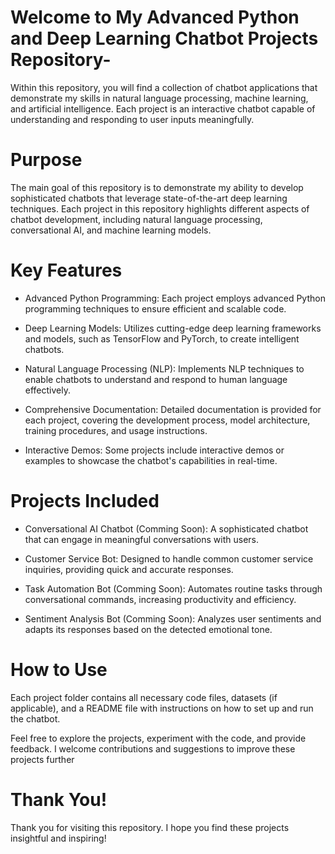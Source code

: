 # Welcome to My Advanced Python and Deep Learning Chatbot Projects Repository-

Within this repository, you will find a collection of chatbot applications that demonstrate my skills in natural language processing, machine learning, and artificial intelligence. Each project is an interactive chatbot capable of understanding and responding to user inputs meaningfully.

# Purpose

The main goal of this repository is to demonstrate my ability to develop sophisticated chatbots that leverage state-of-the-art deep learning techniques. Each project in this repository highlights different aspects of chatbot development, including natural language processing, conversational AI, and machine learning models.

# Key Features

- Advanced Python Programming: Each project employs advanced Python programming techniques to ensure efficient and scalable code.

- Deep Learning Models: Utilizes cutting-edge deep learning frameworks and models, such as TensorFlow and PyTorch, to create intelligent chatbots.

- Natural Language Processing (NLP): Implements NLP techniques to enable chatbots to understand and respond to human language effectively.

- Comprehensive Documentation: Detailed documentation is provided for each project, covering the development process, model architecture, training procedures, and usage    instructions.

- Interactive Demos: Some projects include interactive demos or examples to showcase the chatbot's capabilities in real-time.

# Projects Included

- Conversational AI Chatbot (Comming Soon): A sophisticated chatbot that can engage in meaningful conversations with users.

- Customer Service Bot: Designed to handle common customer service inquiries, providing quick and accurate responses.

- Task Automation Bot  (Comming Soon): Automates routine tasks through conversational commands, increasing productivity and efficiency.

- Sentiment Analysis Bot (Comming Soon): Analyzes user sentiments and adapts its responses based on the detected emotional tone.

# How to Use

Each project folder contains all necessary code files, datasets (if applicable), and a README file with instructions on how to set up and run the chatbot.

Feel free to explore the projects, experiment with the code, and provide feedback. I welcome contributions and suggestions to improve these projects further

# Thank You!

Thank you for visiting this repository. I hope you find these projects insightful and inspiring!

